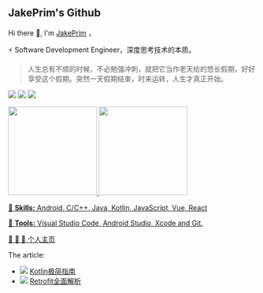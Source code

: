 ## JakePrim's Github

Hi there 👋, I'm <a href="https://juejin.im/user/58b90798128fe10064336192">JakePrim</a> ， 

⚡ Software Development Engineer，深度思考技术的本质。

> 人生总有不顺的时候，不必勉强冲刺，就把它当作老天给的悠长假期，好好享受这个假期。突然一天假期结束，时来运转，人生才真正开始。

![](https://img.shields.io/static/v1?label=Job&message=Android%20Engineer&color=00CD66)
![](https://img.shields.io/static/v1?label=Learning&message=Java%20Kotlin%20Flutter&color=FFEC8B)
[![](https://img.shields.io/badge/Gmail-sufululove%40gmail.com-red)](mailto:sufululove@gmail.com)

<div>
  <a href="https://github.com/JakePrim">
  <img height="180em" src="https://github-readme-stats.vercel.app/api?username=JakePrim&count_private=true&theme=cobalt&show_icons=true"/>
  <img height="180em" src="https://github-readme-stats.vercel.app/api/top-langs/?username=JakePrim&layout=compact&langs_count=7&theme=cobalt"/>
</div>

<p align="left">
  🦄 <strong>Skills:</strong> Android, C/C++, Java, Kotlin, JavaScript, Vue, React
</p>

<p align="left">
  💼 <strong>Tools:</strong> Visual Studio Code, Android Studio, Xcode and Git.
</p>

👋 👋 👋 <a href="https://www.yuque.com/jakeprim">个人主页</a>
  
The article:
- ![](https://img.shields.io/static/v1?label=Kotlin&message=Kotlin进阶&color=00CD66) [Kotlin极简指南](https://www.yuque.com/jakeprim/android/iynp6z)
- ![](https://img.shields.io/static/v1?label=网络&message=Android网络框架&color=01CD66) [Retrofit全面解析](https://www.yuque.com/jakeprim/android/fxyvvo)


